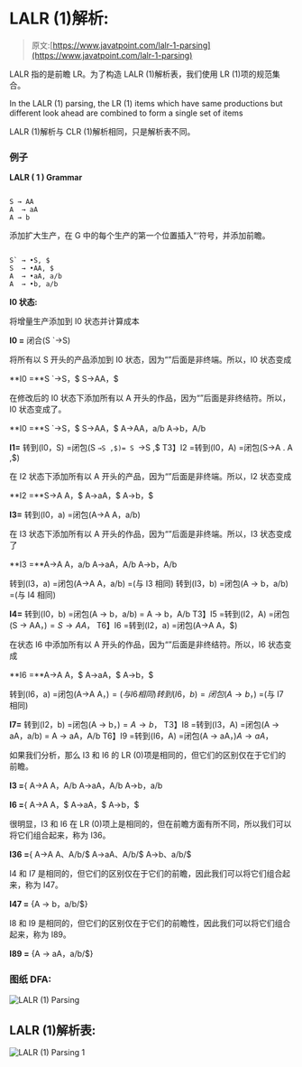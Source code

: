 # LALR (1)解析:

> 原文:[https://www.javatpoint.com/lalr-1-parsing](https://www.javatpoint.com/lalr-1-parsing)

LALR 指的是前瞻 LR。为了构造 LALR (1)解析表，我们使用 LR (1)项的规范集合。

In the LALR (1) parsing, the LR (1) items which have same productions but different look ahead are combined to form a single set of items

LALR (1)解析与 CLR (1)解析相同，只是解析表不同。

### 例子

**LALR ( 1 ) Grammar**

```

S → AA
A  → aA
A → b

```

添加扩大生产，在 G 中的每个生产的第一个位置插入“‘符号，并添加前瞻。

```

S` → •S, $
S  → •AA, $
A  → •aA, a/b 
A  → •b, a/b

```

**I0 状态:**

将增量生产添加到 I0 状态并计算成本

**I0 =** 闭合(S `→S)

将所有以 S 开头的产品添加到 I0 状态，因为“”后面是非终端。所以，I0 状态变成

**I0 =**S `→S，$
S→AA，$

在修改后的 I0 状态下添加所有以 A 开头的作品，因为“”后面是非终结符。所以，I0 状态变成了。

**I0 =**S `→S，$
S→AA，$
A→AA，a/b
A→b，A/b

**I1=** 转到(I0，S) =闭包(S `→S ,$)= S `→S ,$
T3】I2 =转到(I0，A) =闭包(S→A . A ,$)

在 I2 状态下添加所有以 A 开头的产品，因为“”后面是非终端。所以，I2 状态变成

**I2 =**S→A A，$
A→aA，$
A→b，$

**I3=** 转到(I0，a) =闭包(A→A A，a/b)

在 I3 状态下添加所有以 A 开头的作品，因为“”后面是非终端。所以，I3 状态变成了

**I3 =**A→A A，a/b
A→aA，A/b
A→b，A/b

转到(I3，a) =闭包(A→A A，a/b) =(与 I3 相同)
转到(I3，b) =闭包(A → b，a/b) =(与 I4 相同)

**I4=** 转到(I0，b) =闭包(A → b，a/b) = A → b，A/b
T3】I5 =转到(I2，A) =闭包(S → AA，$) =S → AA，$
T6】I6 =转到(I2，a) =闭包(A→A A，$)

在状态 I6 中添加所有以 A 开头的作品，因为“”后面是非终结符。所以，I6 状态变成

**I6 =**A→A A，$
A→aA，$
A→b，$

转到(I6，a) =闭包(A→A A，$) =(与 I6 相同)
转到(I6，b) =闭包(A → b，$) =(与 I7 相同)

**I7=** 转到(I2，b) =闭包(A → b，$) = A → b，$
T3】I8 =转到(I3，A) =闭包(A → aA，a/b) = A → aA，A/b
T6】I9 =转到(I6，A) =闭包(A → aA，$) A → aA，$

如果我们分析，那么 I3 和 I6 的 LR (0)项是相同的，但它们的区别仅在于它们的前瞻。

**I3 =**{ A→A A，A/b
A→aA，A/b
A→b，a/b

**I6 =**{ A→A A，$
A→aA，$
A→b，$

很明显，I3 和 I6 在 LR (0)项上是相同的，但在前瞻方面有所不同，所以我们可以将它们组合起来，称为 I36。

**I36 =**{ A→A A、A/b/$
A→aA、A/b/$
A→b、a/b/$

I4 和 I7 是相同的，但它们的区别仅在于它们的前瞻，因此我们可以将它们组合起来，称为 I47。

**I47 =** {A → b，a/b/$}

I8 和 I9 是相同的，但它们的区别仅在于它们的前瞻性，因此我们可以将它们组合起来，称为 I89。

**I89 =** {A → aA，a/b/$}

### 图纸 DFA:

![LALR (1) Parsing](../Images/7ab84424712c5d3f12b566eebf2cf8c1.png)

## LALR (1)解析表:

![LALR (1) Parsing 1](../Images/2a23668c484a5abf451227b3d2c99f6b.png)